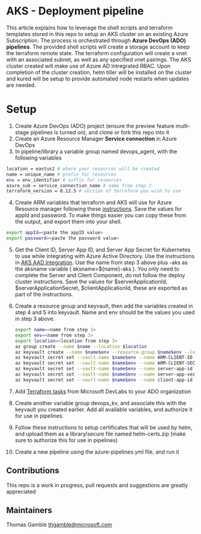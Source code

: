 
# **AKS - Deployment pipeline**

This article explains how to leverage the shell scripts and terraform templates stored in this repo to setup an AKS cluster on an existing Azure Subscription. The process is orchestrated through **Azure DevOps (ADO) pipelines**. The provided shell scripts will create a storage account to keep the terraform remote state. The terraform configuration will create a vnet with an associated subnet, as well as any specified vnet pairings. The AKS cluster created will make use of Azure AD intregrated RBAC. Upon completion of the cluster creation, helm tiller will be installed on the cluster and kured will be setup to provide automated node restarts when updates are needed.

# Setup

1. Create Azure DevOps (ADO) project (ensure the preview feature multi-stage pipelines is turned on), and clone or fork this repo into it
2. Create an Azure Resource Manager **Service connection** in Azure DevOps
3. In pipeline/library a variable group named devops_agent, with the following variables
```bash
location = eastus2 # where your resources will be created
name = unique_name # prefix for resources
env = env_identifier # suffix for resources
azure_sub = service_connection_name # name from step 2
terraform_version = 0.12.5 # version of terraform you wish to use
```
4. Create ARM variables that terraform and AKS will use for Azure Resource manager following these [instructions](https://www.terraform.io/docs/providers/azurerm/auth/service_principal_client_secret.html).   Save the values for appId and password. To make things easier you can copy these from the output, and export them into your shell.
```bash
export appId=<paste the appID value>
export password=<paste the password value>
```
5. Get the Client ID, Server App ID, and Server App Secret for Kubernetes to use while integrating with Azure Active Directory. Use the instructions in [AKS AAD Integration](https://docs.microsoft.com/en-us/azure/aks/azure-ad-integration-cli#create-azure-ad-server-component). Use the name from step 3 above plus -aks as the aksname variable ( aksname=${name}-aks ).  You only need to complete the Server and Client Component, do not follow the deploy cluster instructions.    Save the values for $serverApplicationId, $serverApplicationSecret, $clientApplicationId, these are exported as part of the instructions.  

6. Create a resource group and keyvault, then add the variables created in step 4 and 5 into keyvault.  Name and env should be the values you used in step 3 above.
    ```bash
    export name=<name from step 3>
    export env=<name from step 3>
    export location=<location from step 3>
    az group create --name $name --location $location
    az keyvault create --name $name$env --resource-group $name$env --location $location 
    az keyvault secret set --vault-name $name$env --name ARM-CLIENT-ID --value $appId # from step 4
    az keyvault secret set --vault-name $name$env --name ARM-CLIENT-SECRET --value $password # from step 4 
    az keyvault secret set --vault-name $name$env --name server-app-id --value $serverApplicationId # from step 5
    az keyvault secret set --vault-name $name$env --name server-app-secret --value $serverApplicationSecret # from step 5
    az keyvault secret set --vault-name $name$env --name client-app-id --value $clientApplicationId # from step 5

    ```
7. Add [Terraform tasks](https://marketplace.visualstudio.com/items?itemName=ms-devlabs.custom-terraform-tasks) from Microsoft DevLabs to your ADO organization 

8. Create another variable group devops_kv, and associate this with the keyvault you created earlier.  Add all available variables, and authorize it for use in pipelines.

9. Follow these instructions to setup certificates that will be used by helm, and upload them as a library/secure file named helm-certs.zip (make sure to authorize this for use in pipelines)

10. Create a new pipeline using the azure-pipelines.yml file, and run it

## Contributions

This repo is a work in progress, pull requests and suggestions are greatly appreciated

## Maintainers

Thomas Gamble thgamble@microsoft.com

